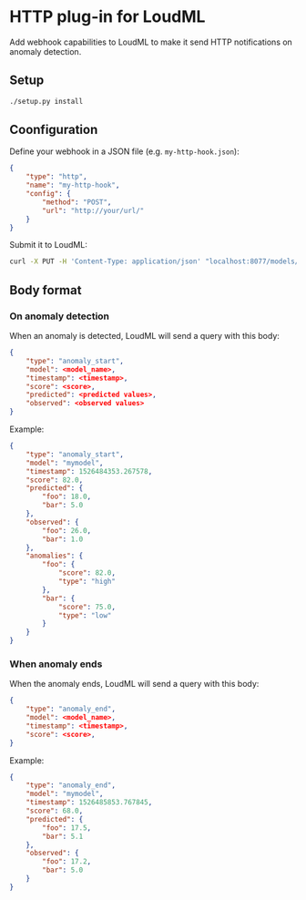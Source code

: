 # HTTP plug-in for LoudML

Add webhook capabilities to LoudML to make it send HTTP notifications on
anomaly detection.

## Setup

```bash
./setup.py install
```

## Coonfiguration

Define your webhook in a JSON file (e.g. `my-http-hook.json`):

```json
{
    "type": "http",
    "name": "my-http-hook",
    "config": {
        "method": "POST",
        "url": "http://your/url/"
    }
}
```
Submit it to LoudML:

```bash
curl -X PUT -H 'Content-Type: application/json' "localhost:8077/models/<model_name>/hooks" -d @my-http-hook.json
```

## Body format

### On anomaly detection

When an anomaly is detected, LoudML will send a query with this body:

```json
{
    "type": "anomaly_start",
    "model": <model_name>,
    "timestamp": <timestamp>,
    "score": <score>,
    "predicted": <predicted values>,
    "observed": <observed values>
}
```

Example:

```json
{
    "type": "anomaly_start",
    "model": "mymodel",
    "timestamp": 1526484353.267578,
    "score": 82.0,
    "predicted": {
        "foo": 18.0,
        "bar": 5.0
    },
    "observed": {
        "foo": 26.0,
        "bar": 1.0
    },
    "anomalies": {
        "foo": {
            "score": 82.0,
            "type": "high"
        },
        "bar": {
            "score": 75.0,
            "type": "low"
        }
    }
}
```

### When anomaly ends

When the anomaly ends, LoudML will send a query with this body:

```json
{
    "type": "anomaly_end",
    "model": <model_name>,
    "timestamp": <timestamp>,
    "score": <score>,
}
```

Example:

```json
{
    "type": "anomaly_end",
    "model": "mymodel",
    "timestamp": 1526485853.767845,
    "score": 68.0,
    "predicted": {
        "foo": 17.5,
        "bar": 5.1
    },
    "observed": {
        "foo": 17.2,
        "bar": 5.0
    }
}
```
